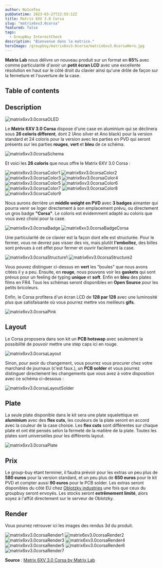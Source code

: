 ```yaml
---
author: No1ceTea
pubDatetime: 2023-03-27T22:55:12Z
title: Matrix 6XV 3.0 Corsa
slug: "matrix6xv3.0corsa"
featured: false
tags:
  - GroupBuy InterestCheck
description: "Bienvenue dans la matrice."
heroImage: /groupbuy/matrix6xv3.0corsa/matrix6xv3.0corsaHero.jpg
---
```


**Matrix Lab** nous délivre un nouveau produit sur un format en **65%** avec comme particularité d'avoir un **petit écran LCD** avec une excellente résolution en haut sur le côté droit du clavier ainsi qu'une drôle de façon sur la fermeture et l'ouverture de la case.

## Table of contents

## Description

![matrix6xv3.0corsaOLED](/groupbuy/matrix6xv3.0corsa/matrix6xv3.0corsaOLED.jpg)

Le **Matrix 6XV 3.0 Corsa** dispose d'une case en aluminium qui se déclinera sous **26 coloris different**, dont 2 (Ano silver et Ano black) pour la version standard et 24 coloris pour la version avec les parties en PVD qui seront présents sur les parties **rouges**, **vert** et **bleu** de ce schéma.

![matrix6xv3.0corsaSchema](/groupbuy/matrix6xv3.0corsa/matrix6xv3.0corsaSchema.jpg)

Et voici les **26 coloris** que nous offre le Matrix 6XV 3.0 Corsa :

![matrix6xv3.0corsaColor1](/groupbuy/matrix6xv3.0corsa/matrix6xv3.0corsaColor1.png)
![matrix6xv3.0corsaColor2](/groupbuy/matrix6xv3.0corsa/matrix6xv3.0corsaColor2.png)
![matrix6xv3.0corsaColor3](/groupbuy/matrix6xv3.0corsa/matrix6xv3.0corsaColor3.png)
![matrix6xv3.0corsaColor4](/groupbuy/matrix6xv3.0corsa/matrix6xv3.0corsaColor4.png)
![matrix6xv3.0corsaColor5](/groupbuy/matrix6xv3.0corsa/matrix6xv3.0corsaColor5.png)
![matrix6xv3.0corsaColor6](/groupbuy/matrix6xv3.0corsa/matrix6xv3.0corsaColor6.png)
![matrix6xv3.0corsaColor7](/groupbuy/matrix6xv3.0corsa/matrix6xv3.0corsaColor7.png)
![matrix6xv3.0corsaColor8](/groupbuy/matrix6xv3.0corsa/matrix6xv3.0corsaColor8.png)
![matrix6xv3.0corsaColor9](/groupbuy/matrix6xv3.0corsa/matrix6xv3.0corsaColor9.png)

Nous aurons derrière un **middle weight en PVD** avec **3 badges** aimanter qui pourra venir se loger directement à son emplacement prévu, ou directement un gros badge **"Corsa"**. Le coloris est évidemment adapté au coloris que vous avez choisi pour la case.

![matrix6xv3.0corsaBadge](/groupbuy/matrix6xv3.0corsa/matrix6xv3.0corsaBadge.png)
![matrix6xv3.0corsaBadgeCorsa](/groupbuy/matrix6xv3.0corsa/matrix6xv3.0corsaBadgeCorsa.png)

Une particularité de ce clavier est la façon dont elle est structurée. Pour le fermer, vous ne devrez pas visser des vis, mais plutôt **l'emboîtez**, des billes sont prévues à cet effet pour fermer et ouvrir facilement la case.

![matrix6xv3.0corsaStructure1](/groupbuy/matrix6xv3.0corsa/matrix6xv3.0corsaStructure1.jpg)
![matrix6xv3.0corsaStructure2](/groupbuy/matrix6xv3.0corsa/matrix6xv3.0corsaStructure2.jpg)

Vous pouvez distinguer ci-dessus en **vert** les "boules" que nous avons citées il y a peu. Ensuite, en **rouge**, nous pouvons voir les **gaskets** qui sont prévus pour un feeling de typing **unique** et **soft**. Enfin en **bleu** des plates films en FR4. Tous les schémas seront disponibles en **Open Source** pour les petits bricoleurs.

Enfin, le Corsa profitera d'un écran LCD de **128 par 128** avec une luminosité plus que satisfaisante où vous pourrez mettre vos meilleurs **gifs**.

![matrix6xv3.0corsaPink](/groupbuy/matrix6xv3.0corsa/matrix6xv3.0corsaPink.jpg)

## Layout

Le Corsa proposera dans son kit un **PCB hotswap** avec seulement la possibilité de pouvoir mettre une step caps ici en rouge.

![matrix6xv3.0corsaLayout](/groupbuy/matrix6xv3.0corsa/matrix6xv3.0corsaLayout.png)

Sinon, pour avoir du changement, vous pourrez vous procurer chez votre marchand de journaux (c'est faux.), un **PCB solder** et vous pourrez distinguer directement les changements que vous avez à votre disposition avec ce schéma ci-dessous :

![matrix6xv3.0corsaLayoutSolder](/groupbuy/matrix6xv3.0corsa/matrix6xv3.0corsaLayoutSolder.png)

## Plate

La seule plate disponible dans le kit sera une plate squelettique en **aluminium** avec des **flex cuts**, les couleurs de la plate seront en accord avec la couleur de la case choisie. Les **flex cuts** sont différentes sur chaque plate et ont été pensés selon la fermeté de la matière de la plate. Toutes les plates sont universelles pour les différents layout.

![matrix6xv3.0corsaPlate](/groupbuy/matrix6xv3.0corsa/matrix6xv3.0corsaPlate.png)

## Prix

Le group-buy étant terminer, il faudra prévoir pour les extras un peu plus de **580 euros** pour la version standard, et un peu plus de **650 euros** pour le kit PVD et compter aussi **90 euros** pour le PCB solder. Les extras seront disponibles du côté EU chez [Oblotzky industries](https://oblotzky.industries/products/matrix-6xv-3-0-corsa?variant=43748099129612) une fois que ceux du groupbuy seront envoyés. Les stocks seront **extrêmement limité**, alors soyez à l'affût directement sur le serveur de Oblotzky.

## Render

Vous pourrez retrouver ici les images des rendus 3d du produit.

![matrix6xv3.0corsaRender1](/groupbuy/matrix6xv3.0corsa/matrix6xv3.0corsaRender1.jpg)
![matrix6xv3.0corsaRender2](/groupbuy/matrix6xv3.0corsa/matrix6xv3.0corsaRender2.jpg)
![matrix6xv3.0corsaRender3](/groupbuy/matrix6xv3.0corsa/matrix6xv3.0corsaRender3.jpg)
![matrix6xv3.0corsaRender4](/groupbuy/matrix6xv3.0corsa/matrix6xv3.0corsaRender4.jpg)
![matrix6xv3.0corsaRender5](/groupbuy/matrix6xv3.0corsa/matrix6xv3.0corsaRender5.jpg)
![matrix6xv3.0corsaRender6](/groupbuy/matrix6xv3.0corsa/matrix6xv3.0corsaRender6.jpg)
![matrix6xv3.0corsaRender7](/groupbuy/matrix6xv3.0corsa/matrix6xv3.0corsaRender7.jpg)

**Source** : [Matrix 6XV 3.0 Corsa by Matrix Lab](https://matrixlab.notion.site/6XV-3-0-Corsa-Introduction-document-f9bfcf5bfbc14331beccfbe7962c578a)
